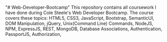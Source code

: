 "# Web-Developer-Bootcamp" 
This repository contains all coursework I have done during Cole Steele's Web Developer Bootcamp.
The course covers these topics:
HTML5,
CSS3,
JavaScript,
Bootstrap,
SemanticUI,
DOM Manipulation,
jQuery,
Unix(Command Line) Commands,
NodeJS,
NPM,
ExpressJS,
REST,
MongoDB,
Database Associations,
Authentication,
PassportJS,
Authorization,
